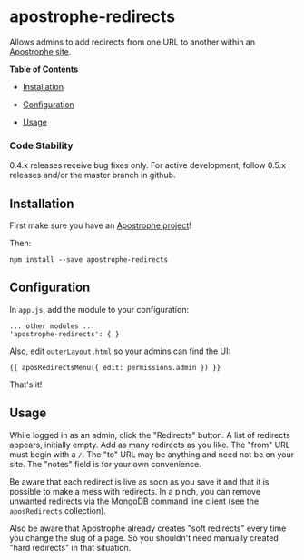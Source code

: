 # apostrophe-redirects

Allows admins to add redirects from one URL to another within an [Apostrophe site](http://github.com/punkave/apostrophe-sandbox).

**Table of Contents**

* [Installation](#installation)

* [Configuration](#configuration)

* [Usage](#usage)

### Code Stability

0.4.x releases receive bug fixes only. For active development, follow 0.5.x releases and/or the master branch in github.

## <a id="installation"></a> Installation

First make sure you have an [Apostrophe project](http://github.com/punkave/apostrophe-sandbox)!

Then:

    npm install --save apostrophe-redirects

## <a id="installation"></a> Configuration

In `app.js`, add the module to your configuration:

    ... other modules ...
    'apostrophe-redirects': { }

Also, edit `outerLayout.html` so your admins can find the UI:

    {{ aposRedirectsMenu({ edit: permissions.admin }) }}

That's it!

## <a id="usage"></a> Usage

While logged in as an admin, click the "Redirects" button. A list of redirects appears, initially empty. Add as many redirects as you like. The "from" URL must begin with a `/`. The "to" URL may be anything and need not be on your site. The "notes" field is for your own convenience.

Be aware that each redirect is live as soon as you save it and that it is possible to make a mess with redirects. In a pinch, you can remove unwanted redirects via the MongoDB command line client (see the `aposRedirects` collection).

Also be aware that Apostrophe already creates "soft redirects" every time you change the slug of a page. So you shouldn't need manually created "hard redirects" in that situation.

